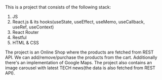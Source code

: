 This is a project that consists of the following stack:
  1. JS
  2. React.js & its hooks(useState, useEffect, useMemo, useCallback, useRef, useContext)
  3. React Router
  4. Restful
  5. HTML & CSS

The project is an Online Shop where the products are fetched from REST API. We can add/remove/purchase the products from the cart. 
Additionally there's an implementation of Google Maps.
The project also contains an image carousel with latest TECH news(the data is also fetched from REST API). 
